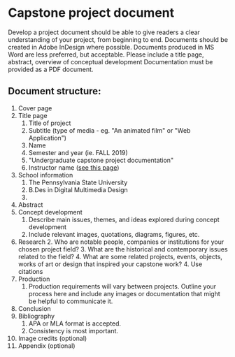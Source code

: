 # Capstone project document

Develop a project document should be able to give readers a clear understanding of your project, from beginning to end. Documents should be created in Adobe InDesign where possible. Documents produced in MS Word are less preferred, but acceptable. Please include a title page, abstract, overview of conceptual development Documentation must be provided as a PDF document.

## Document structure:

1. Cover page
2. Title page
   1. Title of project
   2. Subtitle \(type of media - eg. "An animated film" or "Web Application"\)
   3. Name
   4. Semester and year (ie. FALL 2019)
   5. "Undergraduate capstone project documentation"
   6. Instructor name ([see this page](/instructor.md))
3. School information
   1. The Pennsylvania State University
   2. B.Des in Digital Multimedia Design
   3. 
4. Abstract
5. Concept development
   1. Describe main issues, themes, and ideas explored during concept development
   2. Include relevant images, quotations, diagrams, figures, etc.
6. Research
   2. Who are notable people, companies or institutions for your chosen project field?
   3. What are the historical and contemporary issues related to the field?
   4. What are some related projects, events, objects, works of art or design that inspired your capstone work?
   4. Use citations
7. Production
   1. Production requirements will vary between projects. Outline your process here and include any images or documentation that might be helpful to communicate it.
8. Conclusion
9. Bibliography
   1. APA or MLA format is accepted.
   2. Consistency is most important.
10. Image credits \(optional\)
11. Appendix \(optional\)



